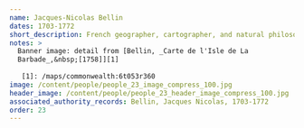 ```yaml
---
name: Jacques-Nicolas Bellin
dates: 1703-1772
short_description: French geographer, cartographer, and natural philosopher
notes: > 
  Banner image: detail from [Bellin, _Carte de l'Isle de La
  Barbade_,&nbsp;[1758]][1]
  
   [1]: /maps/commonwealth:6t053r360
image: /content/people/people_23_image_compress_100.jpg
header_image: /content/people/people_23_header_image_compress_100.jpg
associated_authority_records: Bellin, Jacques Nicolas, 1703-1772
order: 23
---
```

